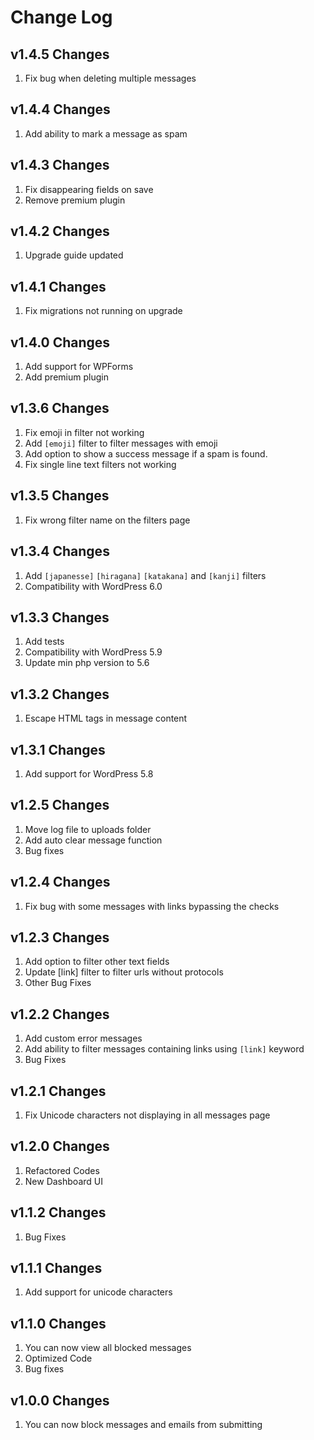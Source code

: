 # Change Log

## v1.4.5 Changes

1. Fix bug when deleting multiple messages

## v1.4.4 Changes

1. Add ability to mark a message as spam

## v1.4.3 Changes

1. Fix disappearing fields on save
2. Remove premium plugin

## v1.4.2 Changes

1. Upgrade guide updated

## v1.4.1 Changes

1. Fix migrations not running on upgrade

## v1.4.0 Changes

1. Add support for WPForms
2. Add premium plugin


## v1.3.6 Changes

1. Fix emoji in filter not working
2. Add `[emoji]` filter to filter messages with emoji
3. Add option to show a success message if a spam is found.
4. Fix single line text filters not working

## v1.3.5 Changes

1. Fix wrong filter name on the filters page

## v1.3.4 Changes

1. Add `[japanesse]` `[hiragana]` `[katakana]` and `[kanji]` filters
2. Compatibility with WordPress 6.0

## v1.3.3 Changes

1. Add tests
2. Compatibility with WordPress 5.9
3. Update min php version to 5.6

## v1.3.2 Changes

1. Escape HTML tags in message content

## v1.3.1 Changes

1. Add support for WordPress 5.8

## v1.2.5 Changes

1. Move log file to uploads folder
2. Add auto clear message function
3. Bug fixes

## v1.2.4 Changes

1. Fix bug with some messages with links bypassing the checks

## v1.2.3 Changes

1. Add option to filter other text fields
2. Update [link] filter to filter urls without protocols
3. Other Bug Fixes

## v1.2.2 Changes

1. Add custom error messages
2. Add ability to filter messages containing links using `[link]` keyword
3. Bug Fixes

## v1.2.1 Changes

1. Fix Unicode characters not displaying in all messages page

## v1.2.0 Changes

1. Refactored Codes
2. New Dashboard UI

## v1.1.2 Changes

1. Bug Fixes

## v1.1.1 Changes

1. Add support for unicode characters

## v1.1.0 Changes

1. You can now view all blocked messages
2. Optimized Code
3. Bug fixes

## v1.0.0 Changes

1. You can now block messages and emails from submitting